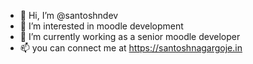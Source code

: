 - 👋 Hi, I’m @santoshndev
- 👀 I’m interested in moodle development
- 🌱 I’m currently working as a senior moodle developer
- 📫 you can connect me at https://santoshnagargoje.in

<!---
santoshndev/santoshndev is a ✨ special ✨ repository because its `README.md` (this file) appears on your GitHub profile.
You can click the Preview link to take a look at your changes.
--->

